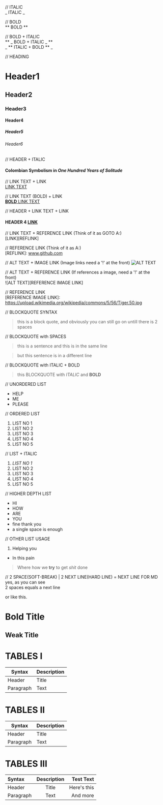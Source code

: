 // ITALIC  
_ ITALIC _  

// BOLD  
** BOLD ** 

// BOLD + ITALIC  
** _ BOLD + ITALIC _ **  
_ ** ITALIC + BOLD ** _  

// HEADING  
# Header1
## Header2
### Header3
#### Header4
##### Header5
###### Header6
  
// HEADER + ITALIC  
#### Colombian Symbolism in _One Hundred Years of Solitude_  

// LINK TEXT + LINK  
[LINK TEXT](www.google.com)

// LINK TEXT (BOLD) + LINK  
[**BOLD** LINK TEXT](www.google.com)

// HEADER + LINK TEXT + LINK  
#### HEADER 4 [LINK](www.google.com)

// LINK TEXT + REFERENCE LINK (Think of it as GOTO A:)  
[LINK][REFLINK]

// REFERENCE LINK (Think of it as A:)  
[REFLINK]: www.github.com

// ALT TEXT + IMAGE LINK (Image links need a '!' at the front)
![ALT TEXT](https://octodex.github.com/images/bannekat.png)

// ALT TEXT + REFERENCE LINK (If references a image, need a '!' at the front)  
![ALT TEXT][REFERENCE IMAGE LINK]

// REFERENCE LINK  
[REFERENCE IMAGE LINK]: https://upload.wikimedia.org/wikipedia/commons/5/56/Tiger.50.jpg


// BLOCKQUOTE SYNTAX  
> this is a block quote,
and obviously you can still go on
untill there is 2 spaces  

// BLOCKQUOTE with SPACES  
> this is a sentence
and this is in the same line

> but this sentence
is in a different line

// BLOCKQUOTE with ITALIC + BOLD  
> this BLOCKQUOTE with _ITALIC_ and **BOLD**

// UNORDERED LIST  
* HELP
* ME
* PLEASE

// ORDERED LIST  
1. LIST NO 1
2. LIST NO 2
3. LIST NO 3
4. LIST NO 4
5. LIST NO 5

// LIST + ITALIC
1. _LIST NO 1_
2. LIST NO 2
3. LIST NO 3
4. LIST NO 4
5. LIST NO 5

// HIGHER DEPTH LIST  
* HI
 * HOW
 * ARE
 * YOU
  * fine thank you
   * a single space is enough
  
// OTHER LIST USAGE
1. Helping you

 * In this pain  
 
 > Where how we **try** to get _shit_ done

// 2 SPACE(SOFT-BREAK) | 2 NEXT LINE(HARD LINE) = NEXT LINE FOR MD  
yes, as you can see  
2 spaces equals a next line

or like this.

Bold Title
==

Weak Title
--

TABLES I
==
| Syntax | Description |  
| --- | ----------- |  
| Header | Title |  
| Paragraph | Text |  

TABLES II
==
| Syntax      | Description |  
| ----------- | ----------- |  
| Header      | Title       |  
| Paragraph   | Text        |  

TABLES III
==
| Syntax      | Description | Test Text     |  
| :---        |    :----:   |          ---: |  
| Header      | Title       | Here's this   |  
| Paragraph   | Text        | And more      |  
